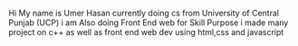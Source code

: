 Hi My name is Umer Hasan currently doing cs from University of Central Punjab (UCP) i am Also doing Front End web for Skill Purpose i made many project on c++ as well as front end web dev using html,css and javascript

